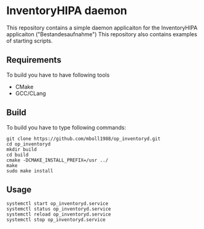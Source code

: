 # InventoryHIPA daemon

This repository contains a simple daemon applicaiton for the InventoryHIPA applicaiton ("Bestandesaufnahme") 
This repository also contains examples of starting scripts.

## Requirements

To build you have to have following tools

* CMake
* GCC/CLang

## Build

To build you have to type following commands:

    git clone https://github.com/mboll1988/op_inventoryd.git
    cd op_inventoryd
    mkdir build
    cd build
    cmake -DCMAKE_INSTALL_PREFIX=/usr ../
    make
    sudo make install

## Usage

    systemctl start op_inventoryd.service
    systemctl status op_inventoryd.service
    systemctl reload op_inventoryd.service
    systemctl stop op_inventoryd.service

